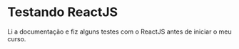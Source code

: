 # Testando ReactJS
Li a documentação e fiz alguns testes com o ReactJS antes de iniciar o meu curso.